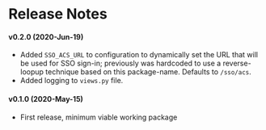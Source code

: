 # Release Notes

#### v0.2.0 (2020-Jun-19)
   * Added `SSO_ACS_URL` to configuration to dynamically set the URL that
   will be used for SSO sign-in; previously was hardcoded to use
   a reverse-loopup technique based on this package-name.  Defaults
   to `/sso/acs`.
   * Added logging to `views.py` file.
   
#### v0.1.0 (2020-May-15)
   * First release, minimum viable working package   